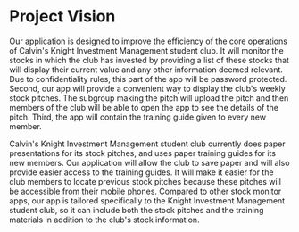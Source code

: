 # Project Vision
  Our application is designed to improve the efficiency of the core operations of Calvin's Knight Investment Management student club. It will monitor the stocks in which the club has invested by providing a list of these stocks that will display their current value and any other information deemed relevant. Due to confidentiality rules, this part of the app will be password protected. Second, our app will provide a convenient way to display the club's weekly stock pitches. The subgroup making the pitch will upload the pitch and then members of the club will be able to open the app to see the details of the pitch. Third, the app will contain the training guide given to every new member.
  
  Calvin's Knight Investment Management student club currently does paper presentations for its stock pitches, and uses paper training guides for its new members. Our application will allow the club to save paper and will also provide easier access to the training guides. It will make it easier for the club members to locate previous stock pitches because these pitches will be accessible from their mobile phones. Compared to other stock monitor apps, our app is tailored specifically to the Knight Investment Management student club, so it can include both the stock pitches and the training materials in addition to the club's stock information. 
